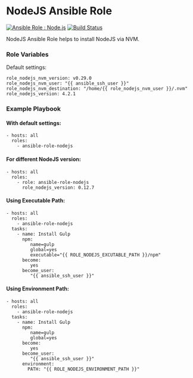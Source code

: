 # NodeJS Ansible Role

[![Ansible Role : Node.js](https://img.shields.io/badge/ansible--galaxy-w3aran.nodejs-blue.svg)](https://galaxy.ansible.com/detail#/role/6135)
[![Build Status](https://travis-ci.org/w3aran/ansible-role-nodejs.svg?branch=master)](https://travis-ci.org/w3aran/ansible-role-nodejs)

NodeJS Ansible Role helps to install NodeJS via NVM.

### Role Variables

Default settings:

```
role_nodejs_nvm_version: v0.29.0
role_nodejs_nvm_user: "{{ ansible_ssh_user }}"
role_nodejs_nvm_destination: "/home/{{ role_nodejs_nvm_user }}/.nvm"
role_nodejs_version: 4.2.1
```

### Example Playbook

#### With default settings:

```
- hosts: all
  roles:
    - ansible-role-nodejs
```

#### For different NodeJS version:

```
- hosts: all
  roles:
    - role: ansible-role-nodejs
      role_nodejs_version: 0.12.7
```

#### Using Executable Path:

```
- hosts: all
  roles:
    - ansible-role-nodejs
  tasks:
    - name: Install Gulp
      npm:
         name=gulp
         global=yes
         executable="{{ ROLE_NODEJS_EXCUTABLE_PATH }}/npm"
      become:
         yes
      become_user:
         "{{ ansible_ssh_user }}"
```

#### Using Environment Path:

```
- hosts: all
  roles:
    - ansible-role-nodejs
  tasks:
    - name: Install Gulp
      npm:
         name=gulp
         global=yes
      become:
         yes
      become_user:
         "{{ ansible_ssh_user }}"
      environment:
        PATH: "{{ ROLE_NODEJS_ENVIRONMENT_PATH }}"
```
